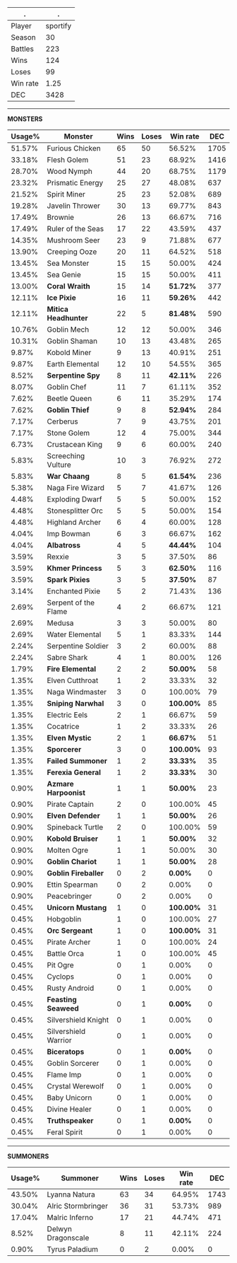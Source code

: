 .|.
|-|-
Player|sportify
Season|30
Battles|223
Wins|124
Loses|99
Win rate|1.25
DEC|3428

---
**MONSTERS**

Usage%|Monster|Wins|Loses|Win rate|DEC|
-|-|-|-|-|-|
51.57%|Furious Chicken|65|50|56.52%|1705|
33.18%|Flesh Golem|51|23|68.92%|1416|
28.70%|Wood Nymph|44|20|68.75%|1179|
23.32%|Prismatic Energy|25|27|48.08%|637|
21.52%|Spirit Miner|25|23|52.08%|689|
19.28%|Javelin Thrower|30|13|69.77%|843|
17.49%|Brownie|26|13|66.67%|716|
17.49%|Ruler of the Seas|17|22|43.59%|437|
14.35%|Mushroom Seer|23|9|71.88%|677|
13.90%|Creeping Ooze|20|11|64.52%|518|
13.45%|Sea Monster|15|15|50.00%|424|
13.45%|Sea Genie|15|15|50.00%|411|
13.00%|**Coral Wraith**|15|14|**51.72%**|377|
12.11%|**Ice Pixie**|16|11|**59.26%**|442|
12.11%|**Mitica Headhunter**|22|5|**81.48%**|590|
10.76%|Goblin Mech|12|12|50.00%|346|
10.31%|Goblin Shaman|10|13|43.48%|265|
9.87%|Kobold Miner|9|13|40.91%|251|
9.87%|Earth Elemental|12|10|54.55%|365|
8.52%|**Serpentine Spy**|8|11|**42.11%**|226|
8.07%|Goblin Chef|11|7|61.11%|352|
7.62%|Beetle Queen|6|11|35.29%|174|
7.62%|**Goblin Thief**|9|8|**52.94%**|284|
7.17%|Cerberus|7|9|43.75%|201|
7.17%|Stone Golem|12|4|75.00%|344|
6.73%|Crustacean King|9|6|60.00%|240|
5.83%|Screeching Vulture|10|3|76.92%|272|
5.83%|**War Chaang**|8|5|**61.54%**|236|
5.38%|Naga Fire Wizard|5|7|41.67%|126|
4.48%|Exploding Dwarf|5|5|50.00%|152|
4.48%|Stonesplitter Orc|5|5|50.00%|154|
4.48%|Highland Archer|6|4|60.00%|128|
4.04%|Imp Bowman|6|3|66.67%|162|
4.04%|**Albatross**|4|5|**44.44%**|104|
3.59%|Rexxie|3|5|37.50%|86|
3.59%|**Khmer Princess**|5|3|**62.50%**|116|
3.59%|**Spark Pixies**|3|5|**37.50%**|87|
3.14%|Enchanted Pixie|5|2|71.43%|136|
2.69%|Serpent of the Flame|4|2|66.67%|121|
2.69%|Medusa|3|3|50.00%|80|
2.69%|Water Elemental|5|1|83.33%|144|
2.24%|Serpentine Soldier|3|2|60.00%|88|
2.24%|Sabre Shark|4|1|80.00%|126|
1.79%|**Fire Elemental**|2|2|**50.00%**|58|
1.35%|Elven Cutthroat|1|2|33.33%|32|
1.35%|Naga Windmaster|3|0|100.00%|79|
1.35%|**Sniping Narwhal**|3|0|**100.00%**|85|
1.35%|Electric Eels|2|1|66.67%|59|
1.35%|Cocatrice|1|2|33.33%|26|
1.35%|**Elven Mystic**|2|1|**66.67%**|51|
1.35%|**Sporcerer**|3|0|**100.00%**|93|
1.35%|**Failed Summoner**|1|2|**33.33%**|35|
1.35%|**Ferexia General**|1|2|**33.33%**|30|
0.90%|**Azmare Harpoonist**|1|1|**50.00%**|23|
0.90%|Pirate Captain|2|0|100.00%|45|
0.90%|**Elven Defender**|1|1|**50.00%**|26|
0.90%|Spineback Turtle|2|0|100.00%|59|
0.90%|**Kobold Bruiser**|1|1|**50.00%**|32|
0.90%|Molten Ogre|1|1|50.00%|30|
0.90%|**Goblin Chariot**|1|1|**50.00%**|28|
0.90%|**Goblin Fireballer**|0|2|**0.00%**|0|
0.90%|Ettin Spearman|0|2|0.00%|0|
0.90%|Peacebringer|0|2|0.00%|0|
0.45%|**Unicorn Mustang**|1|0|**100.00%**|31|
0.45%|Hobgoblin|1|0|100.00%|27|
0.45%|**Orc Sergeant**|1|0|**100.00%**|31|
0.45%|Pirate Archer|1|0|100.00%|24|
0.45%|Battle Orca|1|0|100.00%|45|
0.45%|Pit Ogre|0|1|0.00%|0|
0.45%|Cyclops|0|1|0.00%|0|
0.45%|Rusty Android|0|1|0.00%|0|
0.45%|**Feasting Seaweed**|0|1|**0.00%**|0|
0.45%|Silvershield Knight|0|1|0.00%|0|
0.45%|Silvershield Warrior|0|1|0.00%|0|
0.45%|**Biceratops**|0|1|**0.00%**|0|
0.45%|Goblin Sorcerer|0|1|0.00%|0|
0.45%|Flame Imp|0|1|0.00%|0|
0.45%|Crystal Werewolf|0|1|0.00%|0|
0.45%|Baby Unicorn|0|1|0.00%|0|
0.45%|Divine Healer|0|1|0.00%|0|
0.45%|**Truthspeaker**|0|1|**0.00%**|0|
0.45%|Feral Spirit|0|1|0.00%|0|

---
**SUMMONERS**

Usage%|Summoner|Wins|Loses|Win rate|DEC|
-|-|-|-|-|-|
43.50%|Lyanna Natura|63|34|64.95%|1743|
30.04%|Alric Stormbringer|36|31|53.73%|989|
17.04%|Malric Inferno|17|21|44.74%|471|
8.52%|Delwyn Dragonscale|8|11|42.11%|224|
0.90%|Tyrus Paladium|0|2|0.00%|0|
